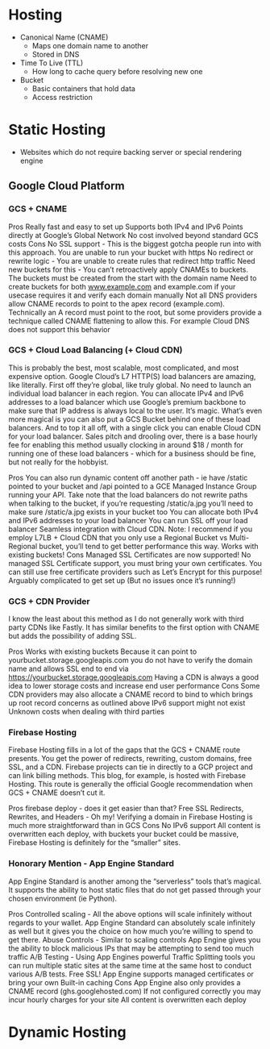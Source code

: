 # Hosting
- Canonical Name (CNAME)
  - Maps one domain name to another
  - Stored in DNS
- Time To Live (TTL)
  - How long to cache query before resolving new one 
- Bucket
  - Basic containers that hold data
  - Access restriction 

# Static Hosting
- Websites which do not require backing server or special rendering engine 


## Google Cloud Platform
### GCS + CNAME
Pros
Really fast and easy to set up
Supports both IPv4 and IPv6
Points directly at Google’s Global Network
No cost involved beyond standard GCS costs
Cons
No SSL support - This is the biggest gotcha people run into with this approach. You are unable to run your bucket with https
No redirect or rewrite logic - You are unable to create rules that redirect http traffic
Need new buckets for this - You can’t retroactively apply CNAMEs to buckets. The buckets must be created from the start with the domain name
Need to create buckets for both www.example.com and example.com if your usecase requires it and verify each domain manually
Not all DNS providers allow CNAME records to point to the apex record (example.com). Technically an A record must point to the root, but some providers provide a technique called CNAME flattening to allow this. For example Cloud DNS does not support this behavior
### GCS + Cloud Load Balancing (+ Cloud CDN)
This is probably the best, most scalable, most complicated, and most expensive option. Google Cloud’s L7 HTTP(S) load balancers are amazing, like literally. First off they’re global, like truly global. No need to launch an individual load balancer in each region. You can allocate IPv4 and IPv6 addresses to a load balancer which use Google’s premium backbone to make sure that IP address is always local to the user. It’s magic. What’s even more magical is you can also put a GCS Bucket behind one of these load balancers. And to top it all off, with a single click you can enable Cloud CDN for your load balancer. Sales pitch and drooling over, there is a base hourly fee for enabling this method usually clocking in around $18 / month for running one of these load balancers - which for a business should be fine, but not really for the hobbyist.

Pros
You can also run dynamic content off another path - ie have /static pointed to your bucket and /api pointed to a GCE Managed Instance Group running your API. Take note that the load balancers do not rewrite paths when talking to the bucket, if you’re requesting /static/a.jpg you’ll need to make sure /static/a.jpg exists in your bucket too
You can allocate both IPv4 and IPv6 addresses to your load balancer
You can run SSL off your load balancer
Seamless integration with Cloud CDN. Note: I recommend if you employ L7LB + Cloud CDN that you only use a Regional Bucket vs Multi-Regional bucket, you’ll tend to get better performance this way.
Works with existing buckets!
Cons
Managed SSL Certificates are now supported! No managed SSL Certificate support, you must bring your own certificates. You can still use free certificate providers such as Let’s Encrypt for this purpose!
Arguably complicated to get set up (But no issues once it’s running!)
### GCS + CDN Provider
I know the least about this method as I do not generally work with third party CDNs like Fastly. It has similar benefits to the first option with CNAME but adds the possibility of adding SSL.

Pros
Works with existing buckets
Because it can point to yourbucket.storage.googleapis.com you do not have to verify the domain name and allows SSL end to end via https://yourbucket.storage.googleapis.com
Having a CDN is always a good idea to lower storage costs and increase end user performance
Cons
Some CDN providers may also allocate a CNAME record to bind to which brings up root record concerns as outlined above
IPv6 support might not exist
Unknown costs when dealing with third parties
### Firebase Hosting
Firebase Hosting fills in a lot of the gaps that the GCS + CNAME route presents. You get the power of redirects, rewriting, custom domains, free SSL, and a CDN. Firebase projects can tie in directly to a GCP project and can link billing methods. This blog, for example, is hosted with Firebase Hosting. This route is generally the official Google recommendation when GCS + CNAME doesn’t cut it.

Pros
firebase deploy - does it get easier than that?
Free SSL
Redirects, Rewrites, and Headers - Oh my!
Verifying a domain in Firebase Hosting is much more straightforward than in GCS
Cons
No IPv6 support
All content is overwritten each deploy, with buckets your bucket could be massive, Firebase Hosting is definitely for the “smaller” sites.
### Honorary Mention - App Engine Standard
App Engine Standard is another among the “serverless” tools that’s magical. It supports the ability to host static files that do not get passed through your chosen environment (ie Python).

Pros
Controlled scaling - All the above options will scale infinitely without regards to your wallet. App Engine Standard can absolutely scale infinitely as well but it gives you the choice on how much you’re willing to spend to get there.
Abuse Controls - Similar to scaling controls App Engine gives you the ability to block malicious IPs that may be attempting to send too much traffic
A/B Testing - Using App Engines powerful Traffic Splitting tools you can run multiple static sites at the same time at the same host to conduct various A/B tests.
Free SSL! App Engine supports managed certificates or bring your own
Built-in caching
Cons
App Engine also only provides a CNAME record (ghs.googlehosted.com)
If not configured correctly you may incur hourly charges for your site
All content is overwritten each deploy
# Dynamic Hosting